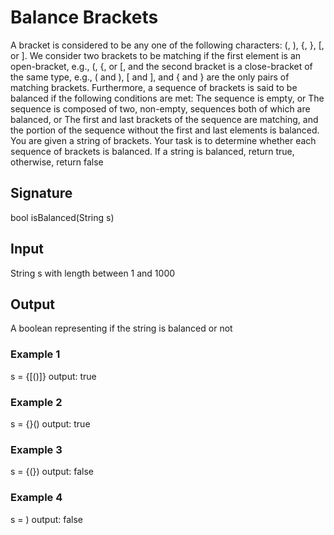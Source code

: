 # Balance Brackets
A bracket is considered to be any one of the following characters: (, ), {, }, [, or ].
We consider two brackets to be matching if the first element is an open-bracket, e.g., (, {, or [, and the second bracket is a close-bracket of the same type, e.g., ( and ), [ and ], and { and } are the only pairs of matching brackets.
Furthermore, a sequence of brackets is said to be balanced if the following conditions are met:
The sequence is empty, or
The sequence is composed of two, non-empty, sequences both of which are balanced, or
The first and last brackets of the sequence are matching, and the portion of the sequence without the first and last elements is balanced.
You are given a string of brackets. Your task is to determine whether each sequence of brackets is balanced. If a string is balanced, return true, otherwise, return false
## Signature
bool isBalanced(String s)
## Input
String s with length between 1 and 1000
## Output
A boolean representing if the string is balanced or not
### Example 1
s = {[()]}
output: true
### Example 2
s = {}()
output: true
### Example 3
s = {(})
output: false
### Example 4
s = )
output: false
